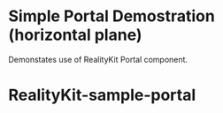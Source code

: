 

# Simple Portal Demostration (horizontal plane)

  Demonstates use of RealityKit Portal component.
  
# RealityKit-sample-portal
